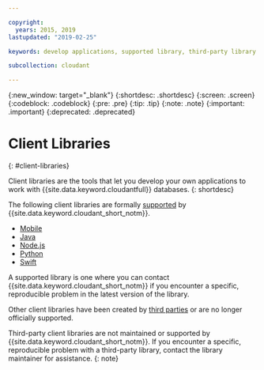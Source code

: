 ```yaml
---

copyright:
  years: 2015, 2019
lastupdated: "2019-02-25"

keywords: develop applications, supported library, third-party library

subcollection: cloudant

---
```


{:new_window: target="_blank"}
{:shortdesc: .shortdesc}
{:screen: .screen}
{:codeblock: .codeblock}
{:pre: .pre}
{:tip: .tip}
{:note: .note}
{:important: .important}
{:deprecated: .deprecated}

<!-- Acrolinx: 2017-05-10 -->

# Client Libraries
{: #client-libraries}

Client libraries are the tools that let you develop your own applications
to work with {{site.data.keyword.cloudantfull}} databases.
{: shortdesc}

The following client libraries are formally [supported](/docs/services/Cloudant/libraries/supported.html) by {{site.data.keyword.cloudant_short_notm}}.

-	[Mobile](/docs/services/Cloudant/libraries/supported.html#mobile)
-	[Java](/docs/services/Cloudant/libraries/supported.html#java)
-	[Node.js](/docs/services/Cloudant/libraries/supported.html#node-js)
-	[Python](/docs/services/Cloudant/libraries/supported.html#python)
-	[Swift](/docs/services/Cloudant/libraries/supported.html#swift)

A supported library is one where you can contact {{site.data.keyword.cloudant_short_notm}} if you encounter a specific,
reproducible problem in the latest version of the library.

Other client libraries have been created by
[third parties](/docs/services/Cloudant/libraries/thirdparty.html#third-party-client-libraries) or are no longer officially supported.

Third-party client libraries are not maintained or supported by {{site.data.keyword.cloudant_short_notm}}. If you encounter a specific, reproducible problem with a third-party library, contact the library maintainer for assistance.
{: note}

